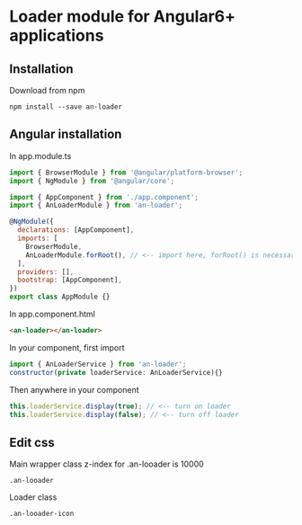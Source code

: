 # Loader module for Angular6+ applications

## Installation

Download from npm

```
npm install --save an-loader
```

## Angular installation

In app.module.ts

```javascript
import { BrowserModule } from '@angular/platform-browser';
import { NgModule } from '@angular/core';

import { AppComponent } from './app.component';
import { AnLoaderModule } from 'an-loader';

@NgModule({
  declarations: [AppComponent],
  imports: [
    BrowserModule,
    AnLoaderModule.forRoot(), // <-- import here, forRoot() is necessary
  ],
  providers: [],
  bootstrap: [AppComponent],
})
export class AppModule {}
```

In app.component.html

```html
<an-loader></an-loader>
```

In your component, first import

```javascript
import { AnLoaderService } from 'an-loader';
constructor(private loaderService: AnLoaderService){}
```

Then anywhere in your component

```javascript
this.loaderService.display(true); // <-- turn on loader
this.loaderService.display(false); // <-- turn off loader
```

## Edit css

Main wrapper class
z-index for .an-looader is 10000

```less
.an-looader
```

Loader class

```less
.an-looader-icon
```

